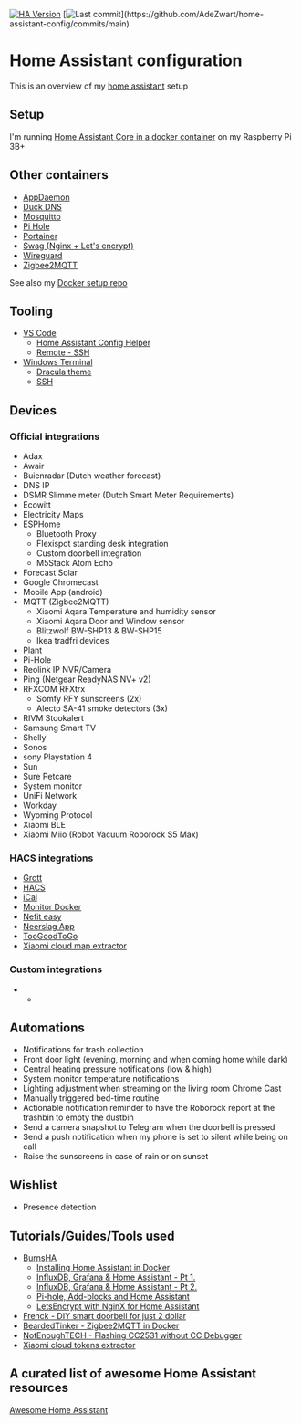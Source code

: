 [![HA Version](https://img.shields.io/badge/Running%20Home%20Assistant-2025.2.1%20-darkblue)](https://github.com/home-assistant/core/releases/tag/2025.2.1)
[![Last commit](https://img.shields.io/github/last-commit/AdeZwart/home-assistant-config.svg?style=plasticr")](https://github.com/AdeZwart/home-assistant-config/commits/main)

# Home Assistant configuration

This is an overview of my [home assistant](https://www.home-assistant.io/) setup

## Setup
I'm running [Home Assistant Core in a docker container](https://hub.docker.com/r/homeassistant/raspberrypi3-homeassistant) on my Raspberry Pi 3B+

## Other containers
* [AppDaemon](https://hub.docker.com/r/acockburn/appdaemon)
* [Duck DNS](https://github.com/linuxserver/docker-duckdns)
* [Mosquitto](https://hub.docker.com/_/eclipse-mosquitto)
* [Pi Hole](https://hub.docker.com/r/pihole/pihole)
* [Portainer](https://hub.docker.com/r/portainer/portainer-ce)
* [Swag (Nginx + Let's encrypt)](https://github.com/linuxserver/docker-swag)
* [Wireguard](https://github.com/linuxserver/docker-wireguard)
* [Zigbee2MQTT](https://hub.docker.com/r/koenkk/zigbee2mqtt)

See also my [Docker setup repo](https://github.com/AdeZwart/docker-compose-configuration)

## Tooling
* [VS Code](https://code.visualstudio.com/download)
  * [Home Assistant Config Helper](https://github.com/keesschollaart81/vscode-home-assistant)
  * [Remote - SSH](https://github.com/Microsoft/vscode-remote-release)
* [Windows Terminal](https://github.com/microsoft/terminal)
  * [Dracula theme](https://draculatheme.com/windows-terminal)
  * [SSH](https://docs.microsoft.com/en-us/windows/terminal/tutorials/ssh)

## Devices

### Official integrations
* Adax
* Awair
* Buienradar (Dutch weather forecast)
* DNS IP
* DSMR Slimme meter (Dutch Smart Meter Requirements)
* Ecowitt
* Electricity Maps
* ESPHome
  * Bluetooth Proxy
  * Flexispot standing desk integration
  * Custom doorbell integration
  * M5Stack Atom Echo
* Forecast Solar
* Google Chromecast
* Mobile App (android)
* MQTT (Zigbee2MQTT)
  * Xiaomi Aqara Temperature and humidity sensor
  * Xiaomi Aqara Door and Window sensor
  * Blitzwolf BW-SHP13 & BW-SHP15
  * Ikea tradfri devices
* Plant
* Pi-Hole
* Reolink IP NVR/Camera
* Ping (Netgear ReadyNAS NV+ v2)
* RFXCOM RFXtrx
  * Somfy RFY sunscreens (2x)
  * Alecto SA-41 smoke detectors (3x)
* RIVM Stookalert
* Samsung Smart TV
* Shelly
* Sonos
* sony Playstation 4
* Sun
* Sure Petcare
* System monitor
* UniFi Network
* Workday
* Wyoming Protocol
* Xiaomi BLE
* Xiaomi Miio (Robot Vacuum Roborock S5 Max)

### HACS integrations
* [Grott](https://github.com/muppet3000/homeassistant-grott)
* [HACS](https://github.com/hacs/integration)
* [iCal](https://github.com/tybritten/ical-sensor-homeassistant)
* [Monitor Docker](https://github.com/ualex73/monitor_docker)
* [Nefit easy](https://github.com/ksya/ha-nefiteasy)
* [Neerslag App](https://github.com/aex351/home-assistant-neerslag-app)
* [TooGoodToGo](https://github.com/Chouffy/home_assistant_tgtg)
* [Xiaomi cloud map extractor](https://github.com/PiotrMachowski/Home-Assistant-custom-components-Xiaomi-Cloud-Map-Extractor)

### Custom integrations
* -

## Automations
* Notifications for trash collection
* Front door light (evening, morning and when coming home while dark)
* Central heating pressure notifications (low & high)
* System monitor temperature notifications
* Lighting adjustment when streaming on the living room Chrome Cast
* Manually triggered bed-time routine
* Actionable notification reminder to have the Roborock report at the trashbin to empty the dustbin
* Send a camera snapshot to Telegram when the doorbell is pressed
* Send a push notification when my phone is set to silent while being on call
* Raise the sunscreens in case of rain or on sunset

## Wishlist
* Presence detection

## Tutorials/Guides/Tools used
* [BurnsHA](https://www.youtube.com/c/BurnsHA)
  * [Installing Home Assistant in Docker](https://youtu.be/bG6g2btJbNk)
  * [InfluxDB, Grafana & Home Assistant - Pt 1.](https://youtu.be/lveSI3hPHE8)
  * [InfluxDB, Grafana & Home Assistant - Pt 2.](https://youtu.be/rMaU69am_cg)
  * [Pi-hole, Add-blocks and Home Assistant](https://youtu.be/yMbpxB39X1Y)
  * [LetsEncrypt with NginX for Home Assistant](https://youtu.be/oN1qPl3Yve8)
* [Frenck - DIY smart doorbell for just 2 dollar](https://frenck.dev/diy-smart-doorbell-for-just-2-dollar/)
* [BeardedTinker - Zigbee2MQTT in Docker](https://www.youtube.com/watch?v=HbkXQErileU)
* [NotEnoughTECH - Flashing CC2531 without CC Debugger](https://www.youtube.com/watch?v=RguRQUXWLCY)
* [Xiaomi cloud tokens extractor](https://github.com/PiotrMachowski/Xiaomi-cloud-tokens-extractor)

## A curated list of awesome Home Assistant resources
[Awesome Home Assistant](https://www.awesome-ha.com/)
